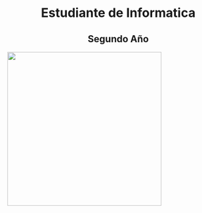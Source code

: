 <div color="black">
<h1 align="center"> Estudiante de Informatica </h1>
<h2 align="center"> Segundo Año </h2>
<a href="https://github.com/BautistaMarquez/SegundoPrimerSemestre"> <img width ="350" src="https://github.com/user-attachments/assets/1d0bfb3e-0c95-4620-b4dd-4629753a052e"> </a>
</div>


